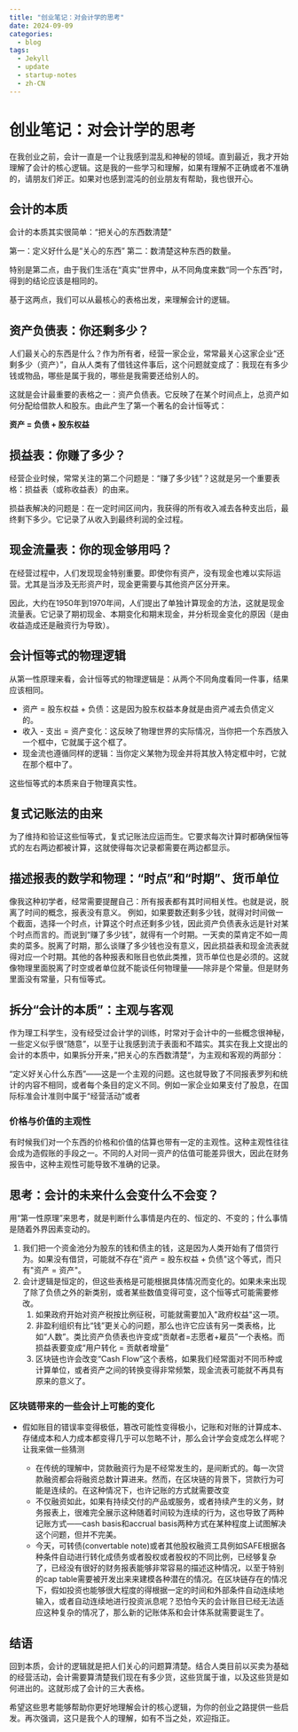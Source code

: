 ```yaml
---
title: "创业笔记：对会计学的思考"
date: 2024-09-09
categories:
  - blog
tags:
  - Jekyll
  - update
  - startup-notes
  - zh-CN
---
```


# 创业笔记：对会计学的思考

在我创业之前，会计一直是一个让我感到混乱和神秘的领域。直到最近，我才开始理解了会计的核心逻辑。这是我的一些学习和理解，如果有理解不正确或者不准确的，请朋友们斧正。如果对也感到混沌的创业朋友有帮助，我也很开心。

## 会计的本质

会计的本质其实很简单：“把关心的东西数清楚”

第一：定义好什么是“关心的东西”
第二：数清楚这种东西的数量。

特别是第二点，由于我们生活在“真实”世界中，从不同角度来数“同一个东西”时，得到的结论应该是相同的。

基于这两点，我们可以从最核心的表格出发，来理解会计的逻辑。

## 资产负债表：你还剩多少？

人们最关心的东西是什么？作为所有者，经营一家企业，常常最关心这家企业“还剩多少（资产）”，自从人类有了借钱这件事后，这个问题就变成了：我现在有多少钱或物品，哪些是属于我的，哪些是我需要还给别人的。

这就是会计最重要的表格之一：资产负债表。它反映了在某个时间点上，总资产如何分配给借款人和股东。由此产生了第一个著名的会计恒等式：

**资产 = 负债 + 股东权益**

## 损益表：你赚了多少？

经营企业时候，常常关注的第二个问题是：“赚了多少钱”？这就是另一个重要表格：损益表（或称收益表）的由来。

损益表解决的问题是：在一定时间区间内，我获得的所有收入减去各种支出后，最终剩下多少。它记录了从收入到最终利润的全过程。

## 现金流量表：你的现金够用吗？

在经营过程中，人们发现现金特别重要。即使你有资产，没有现金也难以实际运营。尤其是当涉及无形资产时，现金更需要与其他资产区分开来。

因此，大约在1950年到1970年间，人们提出了单独计算现金的方法，这就是现金流量表。它记录了期初现金、本期变化和期末现金，并分析现金变化的原因（是由收益造成还是融资行为导致）。

## 会计恒等式的物理逻辑

从第一性原理来看，会计恒等式的物理逻辑是：从两个不同角度看同一件事，结果应该相同。

- 资产 = 股东权益 + 负债：这是因为股东权益本身就是由资产减去负债定义的。
- 收入 - 支出 = 资产变化：这反映了物理世界的实际情况，当你把一个东西放入一个框中，它就属于这个框了。
- 现金流也遵循同样的逻辑：当你定义某物为现金并将其放入特定框中时，它就在那个框中了。

这些恒等式的本质来自于物理真实性。

## 复式记账法的由来

为了维持和验证这些恒等式，复式记账法应运而生。它要求每次计算时都确保恒等式的左右两边都被计算，这就使得每次记录都需要在两边都显示。

## 描述报表的数学和物理：“时点”和“时期”、货币单位

像我这种初学者，经常需要提醒自己：所有报表都有其时间相关性。也就是说，脱离了时间的概念，报表没有意义。
例如，如果要数还剩多少钱，就得对时间做一个截面，选择一个时点，计算这个时点还剩多少钱，因此资产负债表永远是针对某个时点而言的。而说到“赚了多少钱”，就得有一个时期。一天卖的菜肯定不如一周卖的菜多。脱离了时期，那么谈赚了多少钱也没有意义，因此损益表和现金流表就得对应一个时期。其他的各种报表和账目也依此类推，货币单位也是必须的。这就像物理里面脱离了时空或者单位就不能谈任何物理量——除非是个常量。但是财务里面没有常量，只有恒等式。


## 拆分“会计的本质”：主观与客观

作为理工科学生，没有经受过会计学的训练，时常对于会计中的一些概念很神秘，一些定义似乎很“随意”，以至于让我感到流于表面和不踏实。其实在我上文提出的会计的本质中，如果拆分开来，”把关心的东西数清楚“，为主观和客观的两部分：

“定义好关心什么东西”——这是一个主观的问题。这也就导致了不同报表罗列和统计的内容不相同，或者每个条目的定义不同。例如一家企业如果支付了股息，在国际标准会计准则中属于“经营活动”或者

### 价格与价值的主观性
有时候我们对一个东西的价格和价值的估算也带有一定的主观性。这种主观性往往会成为造假账的手段之一。不同的人对同一资产的估值可能差异很大，因此在财务报告中，这种主观性可能导致不准确的记录。

## 思考：会计的未来什么会变什么不会变？

用“第一性原理”来思考，就是判断什么事情是内在的、恒定的、不变的；什么事情是随着外界因素变动的。


1. 我们把一个资金池分为股东的钱和债主的钱，这是因为人类开始有了借贷行为。如果没有借贷，可能就不存在"资产 = 股东权益 + 负债"这个等式，而只有"资产 = 资产"。
2. 会计逻辑是恒定的，但这些表格是可能根据具体情况而变化的。如果未来出现了除了负债之外的新类别，或者某些数值变得可变，这个恒等式可能需要修改。
	1. 如果政府开始对资产税按比例征税，可能就需要加入"政府权益"这一项。
	2. 非盈利组织有比“钱”更关心的问题，那么也许它应该有另一类表格，比如“人数”。类比资产负债表也许变成“贡献者=志愿者+雇员”一个表格。而损益表要变成“用户转化 = 贡献者增量”
	3. 区块链也许会改变“Cash Flow”这个表格，如果我们经常面对不同币种或计算单位，或者资产之间的转换变得非常频繁，现金流表可能就不再具有原来的意义了。

### 区块链带来的一些会计上可能的变化

- 假如账目的错误率变得极低，篡改可能性变得极小，记账和对账的计算成本、存储成本和人力成本都变得几乎可以忽略不计，那么会计学会变成怎么样呢？让我来做一些猜测

	- 在传统的理解中，贷款融资行为是不经常发生的，是间断式的。每一次贷款融资都会将融资总数计算进来。然而，在区块链的背景下，贷款行为可能是连续的。在这种情况下，也许记账的方式就需要改变
	- 不仅融资如此，如果有持续交付的产品或服务，或者持续产生的义务，财务报表上，很难完全展示这种随着时间较为连续的行为，这也导致了两种记账方式——cash basis和accrual basis两种方式在某种程度上试图解决这个问题，但并不完美。
	- 今天，可转债(convertable note)或者其他股权融资工具例如SAFE根据各种条件自动进行转化成债务或者股权或者股权的不同比例，已经够复杂了，已经没有很好的财务报表能够非常容易的描述这种情况，以至于特别的cap table需要被开发出来来建模各种潜在的情况。在区块链存在的情况下，假如投资也能够很大程度的得根据一定的时间和外部条件自动连续地输入，或者自动连续地进行投资派息呢？恐怕今天的会计账目已经无法适应这种复杂的情况了，那么新的记账体系和会计体系就需要诞生了。





## 结语

回到本质，会计的逻辑就是把人们关心的问题算清楚。结合人类目前以买卖为基础的经营活动，会计需要算清楚我们现在有多少货，这些货属于谁，以及这些货是如何进出的。这就形成了会计的三大表格。

希望这些思考能够帮助你更好地理解会计的核心逻辑，为你的创业之路提供一些启发。再次强调，这只是我个人的理解，如有不当之处，欢迎指正。